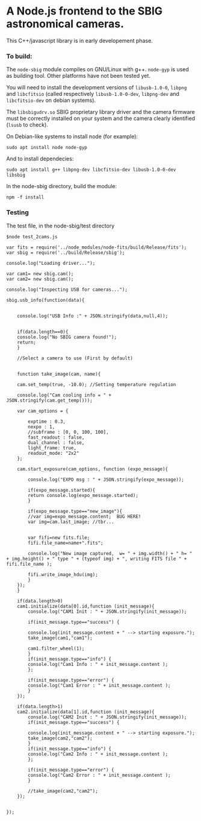 A Node.js frontend to the SBIG astronomical cameras.
============

This C++/javascript library is in early developement phase. 

### To build:

The `node-sbig` module compiles on GNU/Linux with g++. `node-gyp` is used as building tool. Other platforms have not been tested yet.

You will need to install the development versions of `libusb-1.0-0`, `libpng` and `libcfitsio` (called respectively `libusb-1.0-0-dev`, `libpng-dev` and `libcfitsio-dev` on debian systems).

The `libsbigudrv.so` SBIG proprietary library driver and the camera firmware must be correctly installed on your system and the camera clearly identified (`lsusb` to check). 

On Debian-like systems to install node (for example):

    sudo apt install node node-gyp 
    
And to install dependecies:
    
    sudo apt install g++ libpng-dev libcfitsio-dev libusb-1.0-0-dev libsbig
   
In the node-sbig directory, build the module:

    npm -f install
    
### Testing

The test file, in the node-sbig/test directory 

    $node test_2cams.js

```
var fits = require('../node_modules/node-fits/build/Release/fits');
var sbig = require('../build/Release/sbig');

console.log("Loading driver...");

var cam1= new sbig.cam();
var cam2= new sbig.cam();

console.log("Inspecting USB for cameras...");

sbig.usb_info(function(data){

    
    console.log("USB Info :" + JSON.stringify(data,null,4));
    

    if(data.length==0){
	console.log("No SBIG camera found!");
	return;
    }

    //Select a camera to use (First by default)


    function take_image(cam, name){

	cam.set_temp(true, -10.0); //Setting temperature regulation 
	
	console.log("Cam cooling info = " + JSON.stringify(cam.get_temp()));

	var cam_options = {

	    exptime : 0.3,
	    nexpo : 1,
	    //subframe : [0, 0, 100, 100],
	    fast_readout : false,
	    dual_channel : false,
	    light_frame: true,
	    readout_mode: "2x2"
	};
	
	cam.start_exposure(cam_options, function (expo_message){
	    
	    console.log("EXPO msg : " + JSON.stringify(expo_message));
	    
	    if(expo_message.started){
		return console.log(expo_message.started);
	    }
	    
	    if(expo_message.type=="new_image"){
		//var img=expo_message.content;  BUG HERE!
		var img=cam.last_image; //tbr...

		
		var fifi=new fits.file;
		fifi.file_name=name+".fits";
		
		console.log("New image captured,  w= " + img.width() + " h= " + img.height() + " type " + (typeof img) + ", writing FITS file " + fifi.file_name );
		
		fifi.write_image_hdu(img);
	    }
	});
    }
    
    if(data.length>0)
	cam1.initialize(data[0].id,function (init_message){
	    console.log("CAM1 Init : " + JSON.stringify(init_message));
	    
	    if(init_message.type=="success") {
		
		console.log(init_message.content + " --> starting exposure.");
		take_image(cam1,"cam1");

		cam1.filter_wheel(1);
	    }
	    if(init_message.type=="info") {
		console.log("Cam1 Info : " + init_message.content );
	    };
	    
	    if(init_message.type=="error") {
		console.log("Cam1 Error : " + init_message.content );
	    }
	});

    if(data.length>1)
	cam2.initialize(data[1].id,function (init_message){
	    console.log("CAM2 Init : " + JSON.stringify(init_message));
	    if(init_message.type=="success") {
		
		console.log(init_message.content + " --> starting exposure.");
		take_image(cam2,"cam2");
	    }
	    if(init_message.type=="info") {
		console.log("Cam2 Info : " + init_message.content );
	    };
	    
	    if(init_message.type=="error") {
		console.log("Cam2 Error : " + init_message.content );
	    }
	    
	    //take_image(cam2,"cam2");
	});
      
    
});





















```
